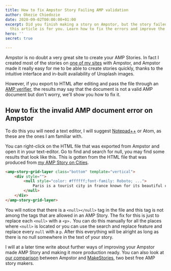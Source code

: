 ```yaml
---
title: How to fix Ampstor Story Failing AMP validation
author: Okezie Chiedozie
date: 2020-09-02T00:00:00+01:00
excerpt: Did you finish making a story on Ampstor, but the story failed AMP validation,
  this article is for you. Learn how to fix the errors and improve the AMP Story
hero: ''
secret: true

---
```

Ampstor is no doubt a very great site to create your AMP Stories. In fact I created most of the stories on [one of my sites](https://stories.okezie.dev "Stories by Okezie") with Ampstor, and Ampstor made it really easy for me to be able to create stories quickly, thanks to the intuitive interface and in-built availability of Unsplash images.

However, if you export to HTML after editing and pass the file through an [AMP verifier](https://validator.ampproject.org/ "AMP Story Verifier"), the results may say that the document is not a valid AMP document but don't worry, we'll show you how to fix it.

## How to fix the invalid AMP document error on Ampstor

To do this you will need a text editor, I will suggest [Notepad++](https://notepad-plus-plus.org/ "Notepad++ Website") or Atom, as these are the ones I am familiar with.

You can right-click on the HTML file that was exported from Ampstor and open it in your text-editor. Go to find and search for null, you may find some results that look like this. This is gotten from the HTML file that was produced from [my AMP Story on Cities](https://stories.okezie.dev/guess-the-city).

```html
<amp-story-grid-layer class="bottom" template="vertical">
	<div style="">
		<null style="color: #ffffff;font-family: Roboto; ...">
			Paris is a tourist city in france known for its beautiful culture and ...
		</null>
	</div>
</amp-story-grid-layer>
```

You will notice that there is a `<null></null>` tag in the file and this tag is not among the tags that are allowed in an AMP Story. The fix for this is just to replace each `<null>` with a `<p>.` You can do this manually for all the places where `<null>` is located or you can use the search and replace feature and replace every `null` with a `p`. After this everything will be alright as long as there is no null somewhere in the text of your story.

I will at a later time write about further ways of improving your Ampstor made AMP Story and making it more production ready. You can also look at [our comparison](https://blog.okezie.dev/Free-and-easy-ways-to-create-AMP-Stories "Choosing Ampstor or MakeStories") between Ampstor and [MakeStories](https://stories.okezie.dev "MakeStories AMP Maker"), two best free AMP story makers.